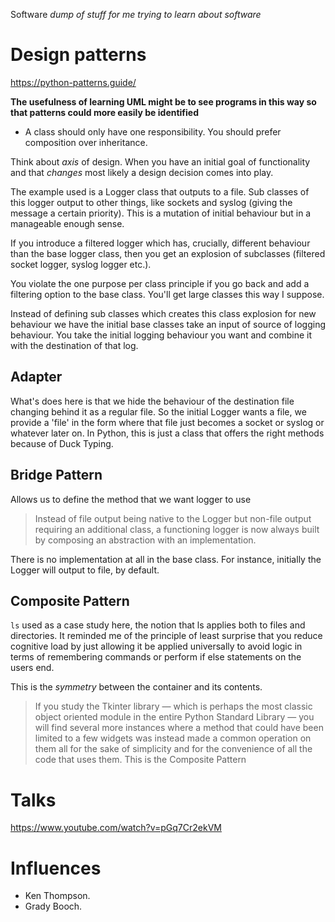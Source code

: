 Software
_dump of stuff for me trying to learn about software_


# Design patterns
https://python-patterns.guide/

**The usefulness of learning UML might be to see programs in this way so that patterns could more easily be identified**

* A class should only have one responsibility. You should prefer composition over inheritance.

Think about _axis_ of design. When you have an initial goal of functionality and that _changes_ most likely a design
decision comes into play.

The example used is a Logger class that outputs to a file. Sub classes of this logger output to other things, like
sockets and syslog (giving the message a certain priority). This is a mutation of initial behaviour but in a manageable
enough sense.

If you introduce a filtered logger which has, crucially, different behaviour than the base logger class, then you get an
explosion of subclasses (filtered socket logger, syslog logger etc.). 

You violate the one purpose per class principle if you go back and add a filtering option to the base class. You'll get
large classes this way I suppose.

Instead of defining sub classes which creates this class explosion for new behaviour we have the initial base classes
take an input of source of logging behaviour. You take the initial logging behaviour you want and combine it with the
destination of that log.

## Adapter

What's does here is that we hide the behaviour of the destination file changing behind it as a regular file. So the
initial Logger wants a file, we provide a 'file' in the form where that file just becomes a socket or syslog or
whatever later on. In Python, this is just a class that offers the right methods because of Duck Typing.

## Bridge Pattern

Allows us to define the method that we want logger to use

> Instead of file output being native to the Logger but non-file output requiring an additional class, a functioning
logger is now always built by composing an abstraction with an implementation.

There is no implementation at all in the base class. For instance, initially the Logger will output to file, by default.

## Composite Pattern

`ls` used as a case study here, the notion that ls applies both to files and directories. It reminded me of the
principle of least surprise that you reduce cognitive load by just allowing it be applied universally to avoid logic in
terms of remembering commands or perform if else statements on the users end.

This is the _symmetry_ between the container and its contents.

> If you study the Tkinter library — which is perhaps the most classic object oriented module in the entire Python
Standard Library — you will find several more instances where a method that could have been limited to a few widgets was
instead made a common operation on them all for the sake of simplicity and for the convenience of all the code that uses
them. This is the Composite Pattern


# Talks

https://www.youtube.com/watch?v=pGq7Cr2ekVM

# Influences

* Ken Thompson.
* Grady Booch.
